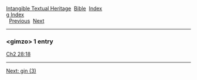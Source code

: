 [Intangible Textual Heritage](../../index)  [Bible](../index) 
[Index](index)   
[g Index](_g_)  
  [Previous](c04756)  [Next](c04758) 

------------------------------------------------------------------------

### &lt;gimzo&gt; 1 entry

[Ch2 28:18](../kjv/ch2028.htm#018)  

------------------------------------------------------------------------

[Next: gin (3)](c04758)
